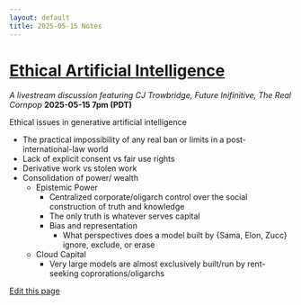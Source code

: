 ```yaml
---
layout: default
title: 2025-05-15 Notes
---
```


# [Ethical Artificial Intelligence](https://cjtrowbridge.com/projects/current/2025-05-15-AI-Ethics-Notes/)
*A livestream discussion featuring CJ Trowbridge, Future Inifinitive, The Real Cornpop*
**2025-05-15 7pm (PDT)**

Ethical issues in generative artificial intelligence

- The practical impossibility of any real ban or limits in a post-international-law world
- Lack of explicit consent vs fair use rights
- Derivative work vs stolen work
- Consolidation of power/ wealth
  - Epistemic Power
    - Centralized corporate/oligarch control over the social construction of truth and knowledge
    - The only truth is whatever serves capital
    - Bias and representation
      - What perspectives does a model built by {Sama, Elon, Zucc} ignore, exclude, or erase
  - Cloud Capital
    - Very large models are almost exclusively built/run by rent-seeking coprorations/oligarchs


[Edit this page](https://github.com/cjtrowbridge-com/cjtrowbridge.com/blob/main/projects/current/2025-05-15-AI-Ethics-Notes/index.md)
